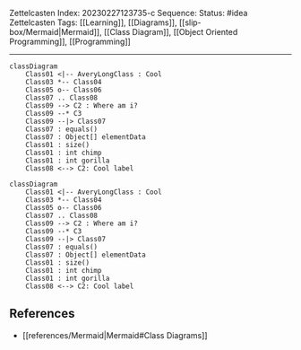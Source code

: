 Zettelcasten Index: 20230227123735-c
Sequence:
Status: #idea
Zettelcasten Tags: [[Learning]], [[Diagrams]], [[slip-box/Mermaid|Mermaid]], [[Class Diagram]], [[Object Oriented Programming]], [[Programming]]

---

```
classDiagram
	Class01 <|-- AveryLongClass : Cool
	Class03 *-- Class04
	Class05 o-- Class06
	Class07 .. Class08
	Class09 --> C2 : Where am i?
	Class09 --* C3
	Class09 --|> Class07
	Class07 : equals()
	Class07 : Object[] elementData
	Class01 : size()
	Class01 : int chimp
	Class01 : int gorilla
	Class08 <--> C2: Cool label
```

```mermaid
classDiagram
	Class01 <|-- AveryLongClass : Cool
	Class03 *-- Class04
	Class05 o-- Class06
	Class07 .. Class08
	Class09 --> C2 : Where am i?
	Class09 --* C3
	Class09 --|> Class07
	Class07 : equals()
	Class07 : Object[] elementData
	Class01 : size()
	Class01 : int chimp
	Class01 : int gorilla
	Class08 <--> C2: Cool label
```

## References
- [[references/Mermaid|Mermaid#Class Diagrams]]